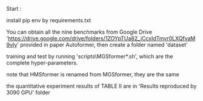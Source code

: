 Start :

install pip env by requirements.txt

You can obtain all the nine benchmarks from Google Drive 'https://drive.google.com/drive/folders/1ZOYpTUa82_jCcxIdTmyr0LXQfvaM9vIy' provided in paper Autoformer, then create a folder named 'dataset'

training and test by running 'scripts\MGSformer\*.sh', which are the complete hyper-parameters.

note that HMSformer is renamed from MGSformer, they are the same

the quantitative experiment results of TABLE II are in 'Results reproduced by 3090 GPU' folder
